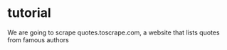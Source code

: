 # tutorial
We are going to scrape quotes.toscrape.com, a website that lists quotes from famous authors
